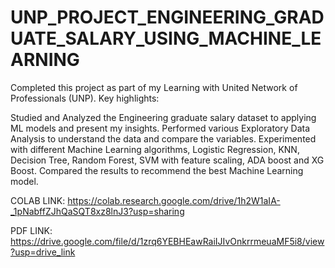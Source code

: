 # UNP_PROJECT_ENGINEERING_GRADUATE_SALARY_USING_MACHINE_LEARNING

Completed this project as part of my Learning with United Network of Professionals (UNP). Key highlights:

Studied and Analyzed the Engineering graduate salary dataset to applying ML models and present my insights.
Performed various Exploratory Data Analysis to understand the data and compare the variables.
Experimented with different Machine Learning algorithms, Logistic Regression, KNN, Decision Tree, Random Forest, SVM with feature scaling, ADA boost and XG Boost.
Compared the results to recommend the best Machine Learning model.


COLAB LINK: https://colab.research.google.com/drive/1h2W1aIA-_1pNabffZJhQaSQT8xz8lnJ3?usp=sharing


PDF LINK: https://drive.google.com/file/d/1zrq6YEBHEawRaiIJIvOnkrrmeuaMF5i8/view?usp=drive_link
